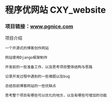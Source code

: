 # 程序优网站 CXY_website 
### 项目链接：www.pgnice.com

 项目介绍

    一个开源式的博客创作网站
    
    网站使用Django框架制作
    
    开发前的一些准备工作，以及思考项目整体结构与思路
    
    记录开发过程中遇到的一些难题以及bug
    
    总结目前博客网站的一些优缺点
    
    思考整个项目有哪些可以优化的地方，以及有哪些可增加的功能

